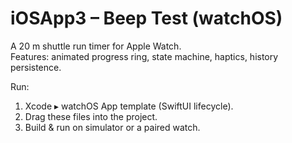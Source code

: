 # iOSApp3 – Beep Test (watchOS)
A 20 m shuttle run timer for Apple Watch.  
Features: animated progress ring, state machine, haptics, history persistence.

Run:
1. Xcode ▸ watchOS App template (SwiftUI lifecycle).
2. Drag these files into the project.
3. Build & run on simulator or a paired watch.
